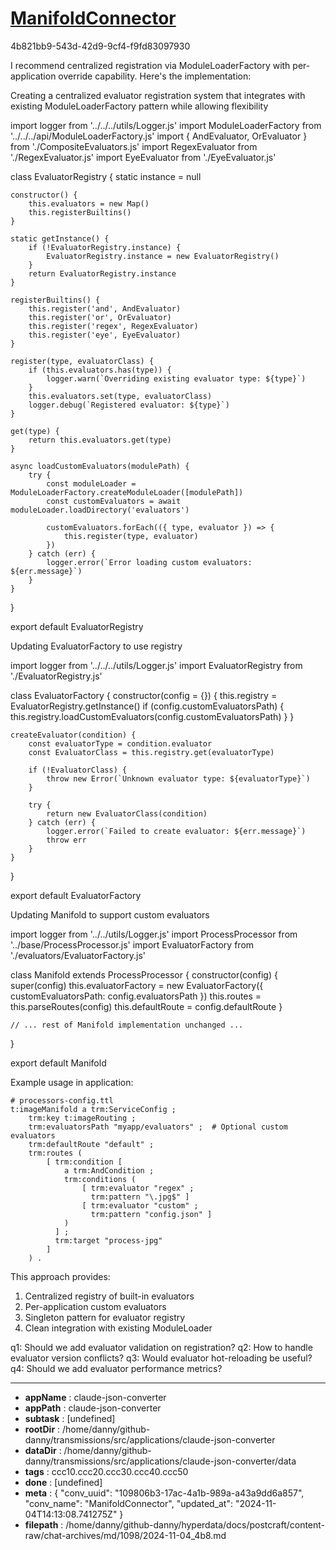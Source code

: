# [ManifoldConnector](https://claude.ai/chat/109806b3-17ac-4a1b-989a-a43a9dd6a857)

4b821bb9-543d-42d9-9cf4-f9fd83097930

 I recommend centralized registration via ModuleLoaderFactory with per-application override capability. Here's the implementation:

<antThinking>Creating a centralized evaluator registration system that integrates with existing ModuleLoaderFactory pattern while allowing flexibility</antThinking>

<antArtifact identifier="evaluator-registry" type="application/vnd.ant.code" language="javascript" title="src/processors/flow/evaluators/EvaluatorRegistry.js">
import logger from '../../../utils/Logger.js'
import ModuleLoaderFactory from '../../../api/ModuleLoaderFactory.js'
import { AndEvaluator, OrEvaluator } from './CompositeEvaluators.js'
import RegexEvaluator from './RegexEvaluator.js'
import EyeEvaluator from './EyeEvaluator.js'

class EvaluatorRegistry {
    static instance = null

    constructor() {
        this.evaluators = new Map()
        this.registerBuiltins()
    }

    static getInstance() {
        if (!EvaluatorRegistry.instance) {
            EvaluatorRegistry.instance = new EvaluatorRegistry()
        }
        return EvaluatorRegistry.instance
    }

    registerBuiltins() {
        this.register('and', AndEvaluator)
        this.register('or', OrEvaluator)
        this.register('regex', RegexEvaluator)
        this.register('eye', EyeEvaluator)
    }

    register(type, evaluatorClass) {
        if (this.evaluators.has(type)) {
            logger.warn(`Overriding existing evaluator type: ${type}`)
        }
        this.evaluators.set(type, evaluatorClass)
        logger.debug(`Registered evaluator: ${type}`)
    }

    get(type) {
        return this.evaluators.get(type)
    }

    async loadCustomEvaluators(modulePath) {
        try {
            const moduleLoader = ModuleLoaderFactory.createModuleLoader([modulePath])
            const customEvaluators = await moduleLoader.loadDirectory('evaluators')
            
            customEvaluators.forEach(({ type, evaluator }) => {
                this.register(type, evaluator)
            })
        } catch (err) {
            logger.error(`Error loading custom evaluators: ${err.message}`)
        }
    }
}

export default EvaluatorRegistry
</antArtifact>

<antThinking>Updating EvaluatorFactory to use registry</antThinking>

<antArtifact identifier="evaluator-factory-updated" type="application/vnd.ant.code" language="javascript" title="src/processors/flow/evaluators/EvaluatorFactory.js">
import logger from '../../../utils/Logger.js'
import EvaluatorRegistry from './EvaluatorRegistry.js'

class EvaluatorFactory {
    constructor(config = {}) {
        this.registry = EvaluatorRegistry.getInstance()
        if (config.customEvaluatorsPath) {
            this.registry.loadCustomEvaluators(config.customEvaluatorsPath)
        }
    }

    createEvaluator(condition) {
        const evaluatorType = condition.evaluator
        const EvaluatorClass = this.registry.get(evaluatorType)
        
        if (!EvaluatorClass) {
            throw new Error(`Unknown evaluator type: ${evaluatorType}`)
        }

        try {
            return new EvaluatorClass(condition)
        } catch (err) {
            logger.error(`Failed to create evaluator: ${err.message}`)
            throw err
        }
    }
}

export default EvaluatorFactory
</antArtifact>

<antThinking>Updating Manifold to support custom evaluators</antThinking>

<antArtifact identifier="manifold-updated" type="application/vnd.ant.code" language="javascript" title="src/processors/flow/Manifold.js">
import logger from '../../utils/Logger.js'
import ProcessProcessor from '../base/ProcessProcessor.js'
import EvaluatorFactory from './evaluators/EvaluatorFactory.js'

class Manifold extends ProcessProcessor {
    constructor(config) {
        super(config)
        this.evaluatorFactory = new EvaluatorFactory({
            customEvaluatorsPath: config.evaluatorsPath
        })
        this.routes = this.parseRoutes(config)
        this.defaultRoute = config.defaultRoute
    }

    // ... rest of Manifold implementation unchanged ...
}

export default Manifold
</antArtifact>

Example usage in application:
```turtle
# processors-config.ttl
t:imageManifold a trm:ServiceConfig ;
    trm:key t:imageRouting ;
    trm:evaluatorsPath "myapp/evaluators" ;  # Optional custom evaluators
    trm:defaultRoute "default" ;
    trm:routes (
        [ trm:condition [
            a trm:AndCondition ;
            trm:conditions (
                [ trm:evaluator "regex" ; 
                  trm:pattern "\.jpg$" ]
                [ trm:evaluator "custom" ;
                  trm:pattern "config.json" ]
            )
          ] ;
          trm:target "process-jpg"
        ]
    ) .
```

This approach provides:
1. Centralized registry of built-in evaluators
2. Per-application custom evaluators
3. Singleton pattern for evaluator registry
4. Clean integration with existing ModuleLoader

q1: Should we add evaluator validation on registration?
q2: How to handle evaluator version conflicts?
q3: Would evaluator hot-reloading be useful?
q4: Should we add evaluator performance metrics?

---

* **appName** : claude-json-converter
* **appPath** : claude-json-converter
* **subtask** : [undefined]
* **rootDir** : /home/danny/github-danny/transmissions/src/applications/claude-json-converter
* **dataDir** : /home/danny/github-danny/transmissions/src/applications/claude-json-converter/data
* **tags** : ccc10.ccc20.ccc30.ccc40.ccc50
* **done** : [undefined]
* **meta** : {
  "conv_uuid": "109806b3-17ac-4a1b-989a-a43a9dd6a857",
  "conv_name": "ManifoldConnector",
  "updated_at": "2024-11-04T14:13:08.741275Z"
}
* **filepath** : /home/danny/github-danny/hyperdata/docs/postcraft/content-raw/chat-archives/md/1098/2024-11-04_4b8.md